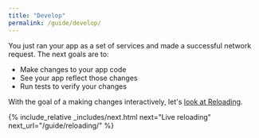 ```yaml
---
title: "Develop"
permalink: /guide/develop/
---
```


You just ran your app as a set of services and made a successful network request. The next goals are to:

* Make changes to your app code
* See your app reflect those changes
* Run tests to verify your changes

With the goal of a making changes interactively, let's [look at Reloading](/guide/reloading/).

{% include_relative _includes/next.html
  next="Live reloading"
  next_url="/guide/reloading/"
%}

